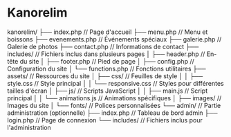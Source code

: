# Kanorelim

kanorelim/
├── index.php            // Page d'accueil
├── menu.php             // Menu et boissons
├── evenements.php       // Événements spéciaux
├── galerie.php          // Galerie de photos
├── contact.php          // Informations de contact
├── includes/            // Fichiers inclus dans plusieurs pages
│   ├── header.php       // En-tête du site
│   ├── footer.php       // Pied de page
│   ├── config.php       // Configuration du site
│   └── functions.php    // Fonctions utilitaires
├── assets/              // Ressources du site
│   ├── css/             // Feuilles de style
│   │   ├── style.css    // Style principal
│   │   └── responsive.css // Styles pour différentes tailles d'écran
│   ├── js/              // Scripts JavaScript
│   │   ├── main.js      // Script principal
│   │   └── animations.js // Animations spécifiques
│   ├── images/          // Images du site
│   └── fonts/           // Polices personnalisées
└── admin/               // Partie administration (optionnelle)
    ├── index.php        // Tableau de bord admin
    ├── login.php        // Page de connexion
    └── includes/        // Fichiers inclus pour l'administration
